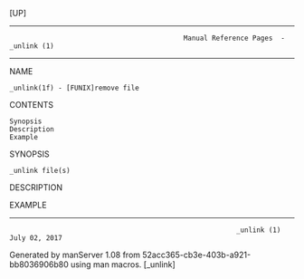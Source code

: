 [UP]

-----------------------------------------------------------------------------------------------------------------------------------
                                               Manual Reference Pages  - _unlink (1)
-----------------------------------------------------------------------------------------------------------------------------------
                                                                 
NAME

    _unlink(1f) - [FUNIX]remove file

CONTENTS

    Synopsis
    Description
    Example

SYNOPSIS

    _unlink file(s)

DESCRIPTION

EXAMPLE

-----------------------------------------------------------------------------------------------------------------------------------

                                                            _unlink (1)                                               July 02, 2017

Generated by manServer 1.08 from 52acc365-cb3e-403b-a921-bb8036906b80 using man macros.
                                                             [_unlink]
